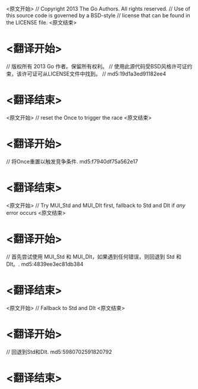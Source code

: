 
<原文开始>
// Copyright 2013 The Go Authors. All rights reserved.
// Use of this source code is governed by a BSD-style
// license that can be found in the LICENSE file.
<原文结束>

# <翻译开始>
// 版权所有 2013 Go 作者。保留所有权利。
// 使用此源代码受BSD风格许可证约束，该许可证可从LICENSE文件中找到。
// md5:19d1a3ed91182ee4
# <翻译结束>


<原文开始>
// reset the Once to trigger the race
<原文结束>

# <翻译开始>
// 将Once重置以触发竞争条件. md5:f7940df75a562e17
# <翻译结束>


<原文开始>
// Try MUI_Std and MUI_Dlt first, fallback to Std and Dlt if *any* error occurs
<原文结束>

# <翻译开始>
// 首先尝试使用 MUI_Std 和 MUI_Dlt，如果遇到任何错误，则回退到 Std 和 Dlt。. md5:4839ee3ec81db384
# <翻译结束>


<原文开始>
// Fallback to Std and Dlt
<原文结束>

# <翻译开始>
// 回退到Std和Dlt. md5:5980702591820792
# <翻译结束>

